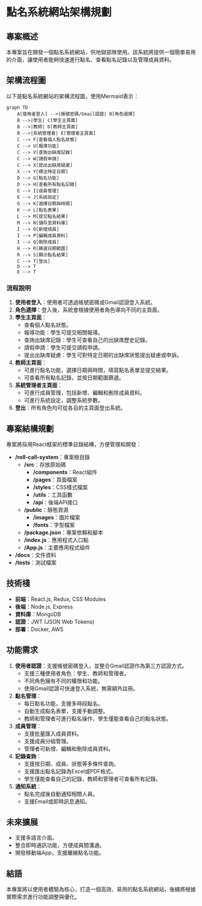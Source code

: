 # 點名系統網站架構規劃

## 專案概述
本專案旨在開發一個點名系統網站，供地獄部隊使用。該系統將提供一個簡單易用的介面，讓使用者能夠快速進行點名、查看點名記錄以及管理成員資料。

## 架構流程圖
以下是點名系統網站的架構流程圖，使用Mermaid表示：

```mermaid
graph TD
    A[使用者登入] -->|帳號密碼/Gmail認證| B[角色選擇]
    B -->|學生| C[學生主頁面]
    B -->|教師| D[教師主頁面]
    B -->|系統管理者| E[管理者主頁面]
    C --> F[查看個人點名狀態]
    C --> U[報導功能]
    C --> V[查詢出缺席記錄]
    C --> W[請假申請]
    C --> X[提出出缺席疑慮]
    X --> Y[標注特定日期]
    D --> G[點名功能]
    D --> H[查看所有點名記錄]
    E --> I[成員管理]
    E --> J[系統設定]
    G --> K[選擇日期與時間]
    K --> L[點名表單]
    L --> M[提交點名結果]
    M --> N[儲存至資料庫]
    I --> O[新增成員]
    I --> P[編輯成員資料]
    I --> Q[刪除成員]
    H --> R[篩選日期範圍]
    R --> S[顯示點名結果]
    C --> T[登出]
    D --> T
    E --> T
```

### 流程說明
1. **使用者登入**：使用者可透過帳號密碼或Gmail認證登入系統。
2. **角色選擇**：登入後，系統會根據使用者角色導向不同的主頁面。
3. **學生主頁面**：
   - 查看個人點名狀態。
   - 報導功能：學生可提交相關報導。
   - 查詢出缺席記錄：學生可查看自己的出缺席歷史記錄。
   - 請假申請：學生可提交請假申請。
   - 提出出缺席疑慮：學生可對特定日期的出缺席狀態提出疑慮或申訴。
4. **教師主頁面**：
   - 可進行點名功能，選擇日期與時間，填寫點名表單並提交結果。
   - 可查看所有點名記錄，並按日期範圍篩選。
5. **系統管理者主頁面**：
   - 可進行成員管理，包括新增、編輯和刪除成員資料。
   - 可進行系統設定，調整系統參數。
6. **登出**：所有角色均可從各自的主頁面登出系統。

## 專案結構規劃
專案將採用React框架的標準目錄結構，方便管理和開發：

- **/roll-call-system**：專案根目錄
  - **/src**：存放原始碼
    - **/components**：React組件
    - **/pages**：頁面檔案
    - **/styles**：CSS樣式檔案
    - **/utils**：工具函數
    - **/api**：後端API接口
  - **/public**：靜態資源
    - **/images**：圖片檔案
    - **/fonts**：字型檔案
  - **/package.json**：專案依賴和腳本
  - **/index.js**：應用程式入口點
  - **/App.js**：主要應用程式組件
- **/docs**：文件資料
- **/tests**：測試檔案

## 技術棧
- **前端**：React.js, Redux, CSS Modules
- **後端**：Node.js, Express
- **資料庫**：MongoDB
- **認證**：JWT (JSON Web Tokens)
- **部署**：Docker, AWS

## 功能需求
1. **使用者認證**：支援帳號密碼登入，並整合Gmail認證作為第三方認證方式。
   - 支援三種使用者角色：學生、教師和管理者。
   - 不同角色擁有不同的權限和功能。
   - 使用Gmail認證可快速登入系統，無需額外註冊。
2. **點名管理**：
   - 每日點名功能，支援多時段點名。
   - 自動生成點名表單，支援手動調整。
   - 教師和管理者可進行點名操作，學生僅能查看自己的點名狀態。
3. **成員管理**：
   - 支援批量匯入成員資料。
   - 支援成員分組管理。
   - 管理者可新增、編輯和刪除成員資料。
4. **記錄查詢**：
   - 支援按日期、成員、狀態等多條件查詢。
   - 支援匯出點名記錄為Excel或PDF格式。
   - 學生僅能查看自己的記錄，教師和管理者可查看所有記錄。
5. **通知系統**：
   - 點名完成後自動通知相關人員。
   - 支援Email或即時訊息通知。

## 未來擴展
- 支援多語言介面。
- 整合即時通訊功能，方便成員間溝通。
- 開發移動端App，支援離線點名功能。

## 結語
本專案將以使用者體驗為核心，打造一個高效、易用的點名系統網站。後續將根據實際需求進行功能調整與優化。
